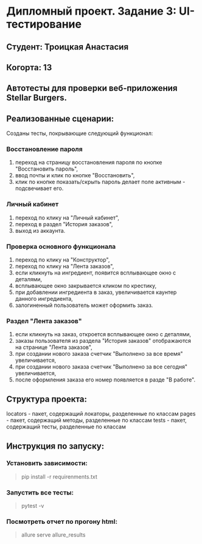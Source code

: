 # Дипломный проект. Задание 3: UI-тестирование
## Студент: Троицкая Анастасия
## Когорта: 13

## Автотесты для проверки  веб-приложения Stellar Burgers.

## Реализованные сценарии:

Созданы тесты, покрывающие следующий функционал:

### Восстановление пароля
1. переход на страницу восстановления пароля по кнопке "Восстановить пароль",
2. ввод почты и клик по кнопке "Восстановить",
3. клик по кнопке показать/скрыть пароль делает поле активным - подсвечивает его.

### Личный кабинет
1. переход по клику на "Личный кабинет",
2. переход в раздел "История заказов",
3. выход из аккаунта.

### Проверка основного функционала
1. переход по клику на "Конструктор",
2. переход по клику на "Лента заказов",
3. если кликнуть на ингредиент, появится всплывающее окно с деталями,
4. всплывающее окно закрывается кликом по крестику,
5. при добавлении ингредиента в заказ, увеличивается каунтер данного ингредиента,
6. залогиненный пользователь может оформить заказ.

### Раздел "Лента заказов"
1. если кликнуть на заказ, откроется всплывающее окно с деталями,
2. заказы пользователя из раздела "История заказов" отображаются на странице "Лента заказов",
3. при создании нового заказа счетчик "Выполнено за все время" увеличивается,
4. при создании нового заказа счетчик "Выполнено за все сегодня" увеличивается,
5. после оформления заказа его номер появляется в разде "В работе".

## Структура проекта:
locators - пакет, содержащий локаторы, разделенные по классам
pages - пакет, содержащий методы, разделенные по классам
tests - пакет, содержащий тесты, разделенные по классам

## Инструкция по запуску:

### Установить зависимости:

> pip install -r requirenments.txt

### Запустить все тесты:

> pytest -v

### Посмотреть отчет по прогону html:

> allure serve allure_results 



